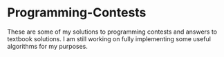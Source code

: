 # Programming-Contests
These are some of my solutions to programming contests and answers to textbook solutions. I am still working on fully implementing some useful algorithms for my purposes.
